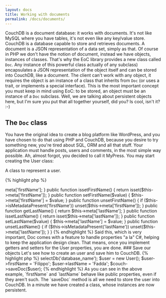 ```yaml
---
layout: docs
title: Working with documents
permalink: /docs/documents/
---
```


CouchDB is a document database: it works with documents. It's not like MySQL where you have tables, it's not even like 
any key/value store. CouchDB is a database capable to store and retrieves documents. A document is a JSON representation 
of a data set, simply as that. Of course in PHP we don't have the notion of document, instead we have objects, instances 
of classes. That's why the EoC library provides a new class called `Doc`. Any instance of this powerful class 
actually of any subclass) encapsulates a JSON representation of the object itself and can be stored into CouchDB, like a 
document. The client can't work with any object, it requires the object is an instance of a class that inherits from 
`Doc` (or uses a trait, or implements a special interface). This is the most important concept you must keep in 
mind using EoC: to be stored, an object must be an instance of a `Doc` subclass. Well, we are talking about persistent 
objects here, but I'm sure you put that all together yourself, did you? Is cool, isn't it? :-)

## The `Doc` class

You have the original idea to create a blog platform like WordPress, and you have chosen to do that using PHP and 
CouchDB, because you desire to try something new, you're tired about SQL, ORM and all that stuff. Your application must 
handle posts, users and comments, in the most simple way possible. Ah, almost forgot, you decided to call it MyPress.
You may start creating the User class:

A class to represent a user.

{% highlight php %}
<?php

namespace MyPress;

class User {
}
{% endhighlight %}

## Persistence in a breeze

There are two ways for adding persistence to the above classes. The most simple one, that should normally be used, is to 
inherit every class from the superclass Doc. Sometimes you have to deal with the fact that PHP doesn't support multiple 
inheritance: this happens when a class, having already an ancestor, can't extend Doc. To handle a situation like this,
we have created a trait, called TDoc, which implements every single method of the IDoc interface. That's all you need.

### Inherit from Doc

This is the most simple case, just extends Doc class.

{% highlight php %}
<?php

namespace MyPress;

use EoC\Doc\Doc;

class User extends Doc {
}
{% endhighlight %}

### Or implement the IDoc interface using the TDoc trait

Since `User` inherits from `Person`, and PHP doesn't support multiple inheritance, let's implements IDoc interface, using 
TDoc trait.

{% highlight php %}
<?php

namespace MyPress;

use EoC\Doc\TDoc;

class User extends Person implements IDoc {
  use TDoc;
}
{% endhighlight %}

### Add some properties to the `User` class

Our class still doesn't have any property. At least, an user will have a first name and a last name, so let's add 
getters and setters for these properties. It's important to note here, we don't use any protected members, on the 
contrary methods relay on the `meta` array. Elephant on Couch just care about this array. Every single key/value inside 
the array will be stored, while the other private or protected members are not taken into account, never.

{% highlight php %}
<?php

namespace MyPress;

use EoC\Doc\Doc;

class User extends Doc {

  public function getFirstName() {
    return $this->meta['firstName'];
  }

  public function issetFirstName() {
    return isset($this->meta['firstName']);
  }

  public function setFirstName($value) {
    $this->meta['firstName'] = $value;
  }

  public function unsetFirstName() {
    if ($this->isMetadataPresent('firstName'))
      unset($this->meta['firstName']);
  }

  public function getLastName() {
    return $this->meta['lastName'];
  }

  public function issetLastName() {
    return isset($this->meta['lastName']);
  }

  public function setLastName($value) {
    $this->meta['lastName'] = $value;
  }

  public function unsetLastName() {
    if ($this->isMetadataPresent('lastName'))
      unset($this->meta['lastName']);
  }

}
{% endhighlight %}

Said this, which is very important, Doc comes with a feature to handle properties "a la" C#, helping to keep the 
application design clean. That means, once you implement getters and setters for the User properties, you are done. 

### Save our objects

Let's see how to create an user and save him to CouchDB.

{% highlight php %}
<?php

use EoC\Couch;
use EoC\Adapter;

$couch = new Couch(new Adapter\CurlAdapter('127.0.0.1:5984', 'username','password'));
$couch->selectDb('database_name');

$user = new User();
$user->firstName = 'Filippo';
$user->lastName = 'Fadda';

$couch->saveDoc($user);
{% endhighlight %}

As you can see in the above example, `firstName` and `lastName` behave like public properties, even if they aren't such. 
The `saveDoc` method is all we need to store the user into CouchDB.

In a minute we have created a class, whose instances are now persistent.